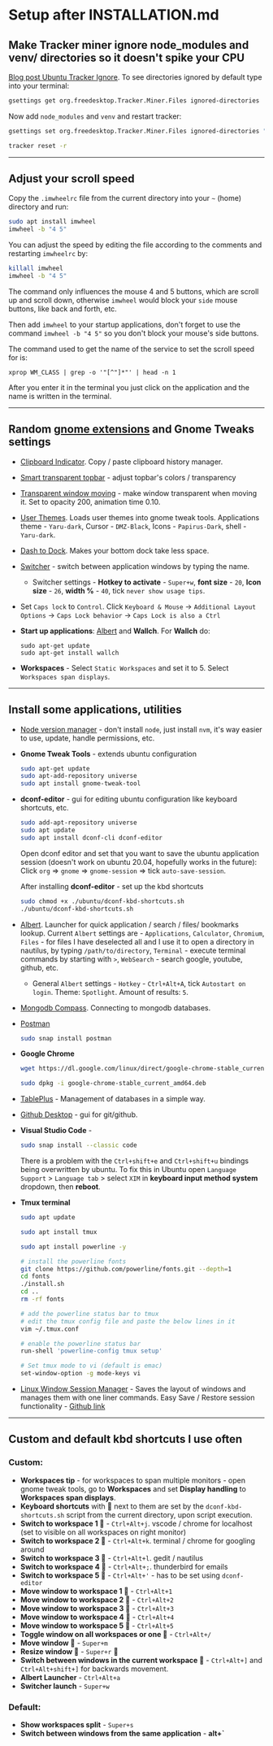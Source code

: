 # Setup after INSTALLATION.md

## Make Tracker miner ignore node_modules and venv/ directories so it doesn't spike your CPU

[Blog post Ubuntu Tracker Ignore](https://bobbyhadz.com/blog/ubuntu-tracker-ignore).
To see directories ignored by default type into your terminal:

```bash
gsettings get org.freedesktop.Tracker.Miner.Files ignored-directories
```

Now add `node_modules` and `venv` and restart tracker:

```bash
gsettings set org.freedesktop.Tracker.Miner.Files ignored-directories "['po', 'CVS', 'core-dumps', 'lost+found', 'node_modules', 'venv']"

tracker reset -r
```

---

## Adjust your scroll speed

Copy the `.imwheelrc` file from the current directory into your `~` (home)
directory and run:

```bash
sudo apt install imwheel
imwheel -b "4 5"
```

You can adjust the speed by editing the file according to the comments and
restarting `imwheelrc` by:

```bash
killall imwheel
imwheel -b "4 5"
```

The command only influences the mouse 4 and 5 buttons, which are scroll up and
scroll down, otherwise `imwheel` would block your `side` mouse buttons, like
back and forth, etc.

Then add `imwheel` to your startup applications, don't forget to use the command
`imwheel -b "4 5"` so you don't block your mouse's side buttons.

The command used to get the name of the service to set the scroll speed for is:

```
xprop WM_CLASS | grep -o '"[^"]*"' | head -n 1
```

After you enter it in the terminal you just click on the application and the
name is written in the terminal.

---

## Random [gnome extensions](https://extensions.gnome.org/#) and Gnome Tweaks settings

- [Clipboard Indicator](https://extensions.gnome.org/extension/779/clipboard-indicator/).
  Copy / paste clipboard history manager.

- [Smart transparent topbar](https://extensions.gnome.org/extension/2588/fully-transparent-top-bar/) -
  adjust topbar's colors / transparency

- [Transparent window moving](https://extensions.gnome.org/extension/1446/transparent-window-moving/) -
  make window transparent when moving it. Set to opacity 200, animation time
  0.10.

- [User Themes](https://extensions.gnome.org/extension/19/user-themes/). Loads
  user themes into gnome tweak tools. Applications theme - `Yaru-dark`, Cursor -
  `DMZ-Black`, Icons - `Papirus-Dark`, shell - `Yaru-dark`.

- [Dash to Dock](https://extensions.gnome.org/extension/307/dash-to-dock/).
  Makes your bottom dock take less space.

- [Switcher](https://extensions.gnome.org/extension/973/switcher/) - switch
  between application windows by typing the name.

  - Switcher settings - **Hotkey to activate** - `Super+w`, **font size** -
    `20`, **Icon size** - `26`, **width %** - `40`, tick
    `never show usage tips`.

- Set `Caps lock` to `Control`. Click `Keyboard & Mouse` ->
  `Additional Layout Options` -> `Caps Lock behavior` ->
  `Caps Lock is also a Ctrl`

- **Start up applications**:
  [Albert](https://albertlauncher.github.io/installing/) and **Wallch**. For
  **Wallch** do:

  ```
  sudo apt-get update
  sudo apt-get install wallch
  ```

- **Workspaces** - Select `Static Workspaces` and set it to 5. Select
  `Workspaces span displays`.

---

## Install some applications, utilities

- [Node version manager](https://github.com/nvm-sh/nvm#installing-and-updating) -
  don't install `node`, just install `nvm`, it's way easier to use, update,
  handle permissions, etc.

- **Gnome Tweak Tools** - extends ubuntu configuration

  ```bash
  sudo apt-get update
  sudo apt-add-repository universe
  sudo apt install gnome-tweak-tool
  ```

- **dconf-editor** - gui for editing ubuntu configuration like keyboard
  shortcuts, etc.

  ```bash
  sudo add-apt-repository universe
  sudo apt update
  sudo apt install dconf-cli dconf-editor
  ```

  Open dconf editor and set that you want to save the ubuntu application session
  (doesn't work on ubuntu 20.04, hopefully works in the future): Click `org` =>
  `gnome` => `gnome-session` => tick `auto-save-session`.

  After installing **dconf-editor** - set up the kbd shortcuts

  ```bash
  sudo chmod +x ./ubuntu/dconf-kbd-shortcuts.sh
  ./ubuntu/dconf-kbd-shortcuts.sh
  ```

- [Albert](https://albertlauncher.github.io/installing/). Launcher for quick
  application / search / files/ bookmarks lookup. Current `Albert` settings
  are - `Applications`, `Calculator`, `Chromium`, `Files` - for files I have
  deselected all and I use it to open a directory in nautilus, by typing
  `/path/to/directory`, `Terminal` - execute terminal commands by starting with
  `>`, `WebSearch` - search google, youtube, github, etc.

  - General `Albert` settings - `Hotkey` - `Ctrl+Alt+A`, tick
    `Autostart on login`. Theme: `Spotlight`. Amount of results: `5`.

- [Mongodb Compass](https://docs.mongodb.com/compass/master/install/).
  Connecting to mongodb databases.

- [Postman](https://www.postman.com/)

  ```bash
  sudo snap install postman
  ```

- **Google Chrome**

  ```bash
  wget https://dl.google.com/linux/direct/google-chrome-stable_current_amd64.deb

  sudo dpkg -i google-chrome-stable_current_amd64.deb
  ```

- [TablePlus](https://tableplus.com/blog/2019/10/tableplus-linux-installation.html) -
  Management of databases in a simple way.

- [Github Desktop](https://dev.to/rahedmir/is-github-desktop-available-for-gnu-linux-4a69) -
  gui for git/github.

- **Visual Studio Code** -

  ```bash
  sudo snap install --classic code
  ```

  There is a problem with the `Ctrl+shift+e` and `Ctrl+shift+u` bindings being
  overwritten by ubuntu. To fix this in Ubuntu open `Language Support` >
  `Language tab` > select `XIM` in **keyboard input method system** dropdown,
  then **reboot**.

- **Tmux terminal**

  ```bash
  sudo apt update

  sudo apt install tmux

  sudo apt install powerline -y

  # install the powerline fonts
  git clone https://github.com/powerline/fonts.git --depth=1
  cd fonts
  ./install.sh
  cd ..
  rm -rf fonts

  # add the powerline status bar to tmux
  # edit the tmux config file and paste the below lines in it
  vim ~/.tmux.conf

  # enable the powerline status bar
  run-shell 'powerline-config tmux setup'

  # Set tmux mode to vi (default is emac)
  set-window-option -g mode-keys vi
  ```

- [Linux Window Session Manager](https://dev.to/johannesjo/restore-applications-and-their-positions-from-the-command-line-on-linux-desktops-4plk) -
  Saves the layout of windows and manages them with one liner commands. Easy
  Save / Restore session functionality -
  [Github link](https://github.com/johannesjo/linux-window-session-manager)

---

## Custom and default kbd shortcuts I use often

### Custom:

- **Workspaces tip** - for workspaces to span multiple monitors - open gnome
  tweak tools, go to **Workspaces** and set **Display handling** to **Workspaces
  span displays**.
- **Keyboard shortcuts** with 🤖 next to them are set by the
  `dconf-kbd-shortcuts.sh` script from the current directory, upon script
  execution.
- **Switch to workspace 1 🤖** - `Ctrl+Alt+j`. vscode / chrome for localhost
  (set to visible on all workspaces on right monitor)
- **Switch to workspace 2 🤖** - `Ctrl+Alt+k`. terminal / chrome for googling
  around
- **Switch to workspace 3 🤖** - `Ctrl+Alt+l`. gedit / nautilus
- **Switch to workspace 4 🤖** - `Ctrl+Alt+;`. thunderbird for emails
- **Switch to workspace 5 🤖** - `Ctrl+Alt+'` - has to be set using
  `dconf-editor`
- **Move window to workspace 1 🤖** - `Ctrl+Alt+1`
- **Move window to workspace 2 🤖** - `Ctrl+Alt+2`
- **Move window to workspace 3 🤖** - `Ctrl+Alt+3`
- **Move window to workspace 4 🤖** - `Ctrl+Alt+4`
- **Move window to workspace 5 🤖** - `Ctrl+Alt+5`
- **Toggle window on all workspaces or one 🤖** - `Ctrl+Alt+/`
- **Move window 🤖** - `Super+m`
- **Resize window 🤖** - `Super+r` 🤖
- **Switch between windows in the current workspace 🤖** - `Ctrl+Alt+]` and
  `Ctrl+Alt+shift+]` for backwards movement.
- **Albert Launcher** - `Ctrl+Alt+a`
- **Switcher launch** - `Super+w`

### Default:

- **Show workspaces split** - `Super+s`
- **Switch between windows from the same application** - **alt+`**
